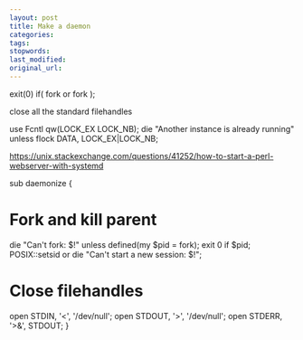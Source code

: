 ```yaml
---
layout: post
title: Make a daemon
categories:
tags:
stopwords:
last_modified:
original_url:
---
```


exit(0) if( fork or fork );

close all the standard filehandles


use Fcntl qw(LOCK_EX LOCK_NB);
    die "Another instance is already running" unless flock DATA, LOCK_EX|LOCK_NB;

https://unix.stackexchange.com/questions/41252/how-to-start-a-perl-webserver-with-systemd

sub daemonize {

  # Fork and kill parent
  die "Can't fork: $!" unless defined(my $pid = fork);
  exit 0 if $pid;
  POSIX::setsid or die "Can't start a new session: $!";

  # Close filehandles
  open STDIN,  '<',  '/dev/null';
  open STDOUT, '>',  '/dev/null';
  open STDERR, '>&', STDOUT;
}


